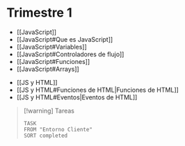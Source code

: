 # Trimestre 1
- [[JavaScript]]
- [[JavaScript#Que es JavaScript]]
- [[JavaScript#Variables]]
- [[JavaScript#Controladores de flujo]]
- [[JavaScript#Funciones]]
- [[JavaScript#Arrays]]

+ [[JS y HTML]]
+ [[JS y HTML#Funciones de HTML|Funciones de HTML]]
+ [[JS y HTML#Eventos|Eventos de HTML]]



> [!warning] Tareas
> ```dataview
> TASK 
> FROM "Entorno Cliente"
> SORT completed
> ```